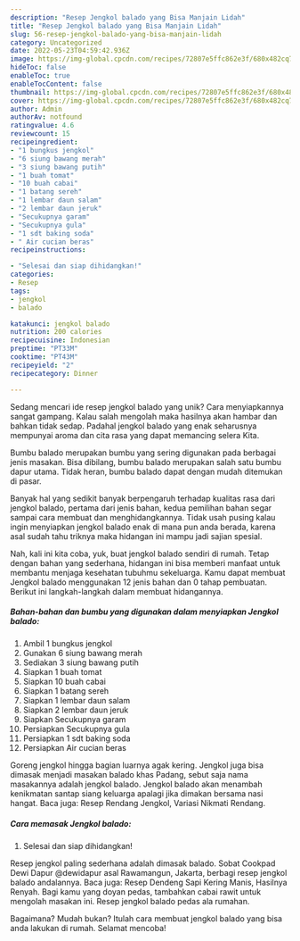 ```yaml
---
description: "Resep Jengkol balado yang Bisa Manjain Lidah"
title: "Resep Jengkol balado yang Bisa Manjain Lidah"
slug: 56-resep-jengkol-balado-yang-bisa-manjain-lidah
category: Uncategorized
date: 2022-05-23T04:59:42.936Z
image: https://img-global.cpcdn.com/recipes/72807e5ffc862e3f/680x482cq70/jengkol-balado-foto-resep-utama.jpg
hideToc: false
enableToc: true
enableTocContent: false
thumbnail: https://img-global.cpcdn.com/recipes/72807e5ffc862e3f/680x482cq70/jengkol-balado-foto-resep-utama.jpg
cover: https://img-global.cpcdn.com/recipes/72807e5ffc862e3f/680x482cq70/jengkol-balado-foto-resep-utama.jpg
author: Admin
authorAv: notfound
ratingvalue: 4.6
reviewcount: 15
recipeingredient:
- "1 bungkus jengkol"
- "6 siung bawang merah"
- "3 siung bawang putih"
- "1 buah tomat"
- "10 buah cabai"
- "1 batang sereh"
- "1 lembar daun salam"
- "2 lembar daun jeruk"
- "Secukupnya garam"
- "Secukupnya gula"
- "1 sdt baking soda"
- " Air cucian beras"
recipeinstructions:

- "Selesai dan siap dihidangkan!"
categories:
- Resep
tags:
- jengkol
- balado

katakunci: jengkol balado 
nutrition: 200 calories
recipecuisine: Indonesian
preptime: "PT33M"
cooktime: "PT43M"
recipeyield: "2"
recipecategory: Dinner

---
```





Sedang mencari ide resep jengkol balado yang unik? Cara menyiapkannya sangat gampang. Kalau salah mengolah maka hasilnya akan hambar dan bahkan tidak sedap. Padahal jengkol balado yang enak seharusnya mempunyai aroma dan cita rasa yang dapat memancing selera Kita.





Bumbu balado merupakan bumbu yang sering digunakan pada berbagai jenis masakan. Bisa dibilang, bumbu balado merupakan salah satu bumbu dapur utama. Tidak heran, bumbu balado dapat dengan mudah ditemukan di pasar.

Banyak hal yang sedikit banyak berpengaruh terhadap kualitas rasa dari jengkol balado, pertama dari jenis bahan, kedua pemilihan bahan segar sampai cara membuat dan menghidangkannya. Tidak usah pusing kalau ingin menyiapkan jengkol balado enak di mana pun anda berada, karena asal sudah tahu triknya maka hidangan ini mampu jadi sajian spesial.






Nah, kali ini kita coba, yuk, buat jengkol balado sendiri di rumah. Tetap dengan bahan yang sederhana, hidangan ini bisa memberi manfaat untuk membantu menjaga kesehatan tubuhmu sekeluarga. Kamu dapat membuat Jengkol balado menggunakan 12 jenis bahan dan 0 tahap pembuatan. Berikut ini langkah-langkah dalam membuat hidangannya.

<!--inarticleads1-->

##### Bahan-bahan dan bumbu yang digunakan dalam menyiapkan Jengkol balado:

1. Ambil 1 bungkus jengkol
1. Gunakan 6 siung bawang merah
1. Sediakan 3 siung bawang putih
1. Siapkan 1 buah tomat
1. Siapkan 10 buah cabai
1. Siapkan 1 batang sereh
1. Siapkan 1 lembar daun salam
1. Siapkan 2 lembar daun jeruk
1. Siapkan Secukupnya garam
1. Persiapkan Secukupnya gula
1. Persiapkan 1 sdt baking soda
1. Persiapkan  Air cucian beras


Goreng jengkol hingga bagian luarnya agak kering. Jengkol juga bisa dimasak menjadi masakan balado khas Padang, sebut saja nama masakannya adalah jengkol balado. Jengkol balado akan menambah kenikmatan santap siang keluarga apalagi jika dimakan bersama nasi hangat. Baca juga: Resep Rendang Jengkol, Variasi Nikmati Rendang. 

<!--inarticleads2-->

##### Cara memasak Jengkol balado:


1. Selesai dan siap dihidangkan!

Resep jengkol paling sederhana adalah dimasak balado. Sobat Cookpad Dewi Dapur @dewidapur asal Rawamangun, Jakarta, berbagi resep jengkol balado andalannya. Baca juga: Resep Dendeng Sapi Kering Manis, Hasilnya Renyah. Bagi kamu yang doyan pedas, tambahkan cabai rawit untuk mengolah masakan ini. Resep jengkol balado pedas ala rumahan. 

Bagaimana? Mudah bukan? Itulah cara membuat jengkol balado yang bisa anda lakukan di rumah. Selamat mencoba!
